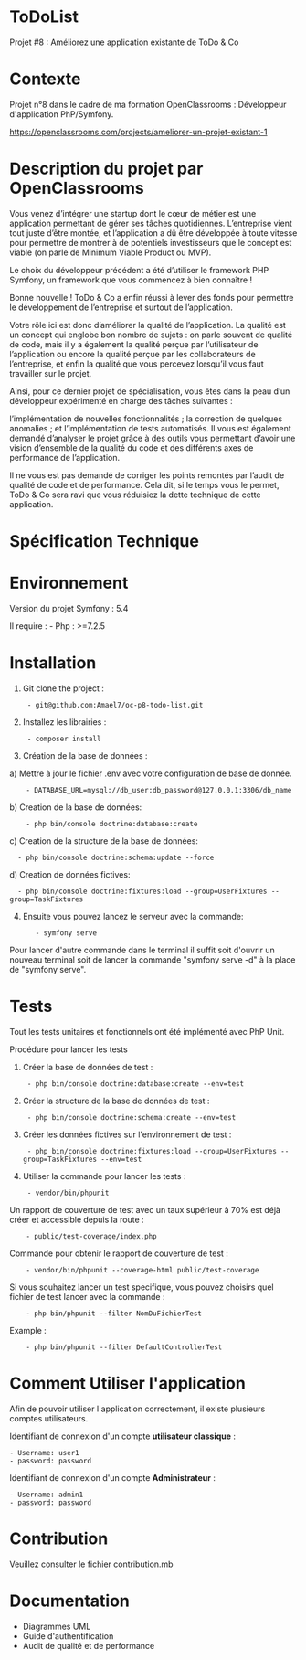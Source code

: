 ToDoList
========

  Projet #8 : Améliorez une application existante de ToDo & Co

Contexte
========

  Projet n°8 dans le cadre de ma formation OpenClassrooms : Développeur d'application PhP/Symfony. 

  https://openclassrooms.com/projects/ameliorer-un-projet-existant-1

Description du projet par OpenClassrooms
========

Vous venez d’intégrer une startup dont le cœur de métier est une application permettant de gérer ses tâches quotidiennes. L’entreprise vient tout juste d’être montée, et l’application a dû être développée à toute vitesse pour permettre de montrer à de potentiels investisseurs que le concept est viable (on parle de Minimum Viable Product ou MVP).

Le choix du développeur précédent a été d’utiliser le framework PHP Symfony, un framework que vous commencez à bien connaître ! 

Bonne nouvelle ! ToDo & Co a enfin réussi à lever des fonds pour permettre le développement de l’entreprise et surtout de l’application.

Votre rôle ici est donc d’améliorer la qualité de l’application. La qualité est un concept qui englobe bon nombre de sujets : on parle souvent de qualité de code, mais il y a également la qualité perçue par l’utilisateur de l’application ou encore la qualité perçue par les collaborateurs de l’entreprise, et enfin la qualité que vous percevez lorsqu’il vous faut travailler sur le projet.

Ainsi, pour ce dernier projet de spécialisation, vous êtes dans la peau d’un développeur expérimenté en charge des tâches suivantes :

l’implémentation de nouvelles fonctionnalités ;
la correction de quelques anomalies ;
et l’implémentation de tests automatisés.
Il vous est également demandé d’analyser le projet grâce à des outils vous permettant d’avoir une vision d’ensemble de la qualité du code et des différents axes de performance de l’application.

Il ne vous est pas demandé de corriger les points remontés par l’audit de qualité de code et de performance. Cela dit, si le temps vous le permet, ToDo & Co sera ravi que vous réduisiez la dette technique de cette application.

Spécification Technique
========

Environnement
========

  Version du projet Symfony : 5.4

  Il require :
      - Php : >=7.2.5

Installation 
========

1) Git clone the project :
  
        - git@github.com:Amael7/oc-p8-todo-list.git

2) Installez les librairies :

        - composer install

3) Création de la base de données :

a) Mettre à jour le fichier .env avec votre configuration de base de donnée.

        - DATABASE_URL=mysql://db_user:db_password@127.0.0.1:3306/db_name

b) Creation de la base de données: 

        - php bin/console doctrine:database:create

c) Creation de la structure de la base de données: 

      - php bin/console doctrine:schema:update --force

d) Creation de données fictives: 

      - php bin/console doctrine:fixtures:load --group=UserFixtures --group=TaskFixtures

4) Ensuite vous pouvez lancez le serveur avec la commande:

          - symfony serve

  Pour lancer d'autre commande dans le terminal il suffit soit d'ouvrir un nouveau terminal soit de lancer la commande "symfony serve -d" à la place de "symfony serve".

Tests
========

Tout les tests unitaires et fonctionnels ont été implémenté avec PhP Unit.

Procédure pour lancer les tests

1) Créer la base de données de test : 
  
        - php bin/console doctrine:database:create --env=test  

2) Créer la structure de la base de données de test :
   
        - php bin/console doctrine:schema:create --env=test   

3) Créer les données fictives sur l'environnement de test :
  
        - php bin/console doctrine:fixtures:load --group=UserFixtures --group=TaskFixtures --env=test

4) Utiliser la commande pour lancer les tests :
  
        - vendor/bin/phpunit

Un rapport de couverture de test avec un taux supérieur à 70% est déjà créer et accessible depuis la route :
    
        - public/test-coverage/index.php

Commande pour obtenir le rapport de couverture de test :
  
        - vendor/bin/phpunit --coverage-html public/test-coverage
        
Si vous souhaitez lancer un test specifique, vous pouvez choisirs quel fichier de test lancer avec la commande :

        - php bin/phpunit --filter NomDuFichierTest
        
 Example : 
   
        - php bin/phpunit --filter DefaultControllerTest
   
Comment Utiliser l'application
========

  Afin de pouvoir utiliser l'application correctement, il existe plusieurs comptes utilisateurs.

  Identifiant de connexion d'un compte **utilisateur classique** :
  
    - Username: user1
    - password: password

  Identifiant de connexion d'un compte **Administrateur** :
  
    - Username: admin1
    - password: password
    
    
Contribution
========

Veuillez consulter le fichier contribution.mb

Documentation
========

  - Diagrammes UML 
  - Guide d'authentification
  - Audit de qualité et de performance
